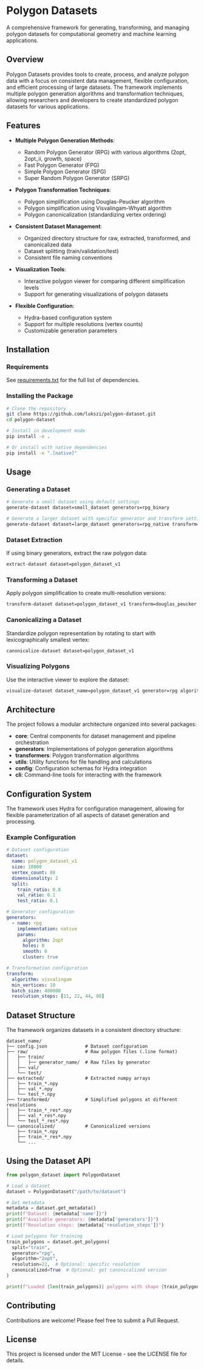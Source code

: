 # Polygon Datasets

A comprehensive framework for generating, transforming, and managing polygon datasets for computational geometry and machine learning applications.

## Overview

Polygon Datasets provides tools to create, process, and analyze polygon data with a focus on consistent data management, flexible configuration, and efficient processing of large datasets. The framework implements multiple polygon generation algorithms and transformation techniques, allowing researchers and developers to create standardized polygon datasets for various applications.

## Features

- **Multiple Polygon Generation Methods**:
  - Random Polygon Generator (RPG) with various algorithms (2opt, 2opt_ii, growth, space)
  - Fast Polygon Generator (FPG)
  - Simple Polygon Generator (SPG)
  - Super Random Polygon Generator (SRPG)

- **Polygon Transformation Techniques**:
  - Polygon simplification using Douglas-Peucker algorithm
  - Polygon simplification using Visvalingam-Whyatt algorithm
  - Polygon canonicalization (standardizing vertex ordering)

- **Consistent Dataset Management**:
  - Organized directory structure for raw, extracted, transformed, and canonicalized data
  - Dataset splitting (train/validation/test)
  - Consistent file naming conventions

- **Visualization Tools**:
  - Interactive polygon viewer for comparing different simplification levels
  - Support for generating visualizations of polygon datasets

- **Flexible Configuration**:
  - Hydra-based configuration system
  - Support for multiple resolutions (vertex counts)
  - Customizable generation parameters

## Installation

### Requirements

See [requirements.txt](requirements.txt) for the full list of dependencies.

### Installing the Package

```bash
# Clone the repository
git clone https://github.com/lukszi/polygon-dataset.git
cd polygon-dataset

# Install in development mode
pip install -e .

# Or install with native dependencies
pip install -e ".[native]"
```

## Usage

### Generating a Dataset

```bash
# Generate a small dataset using default settings
generate-dataset dataset=small_dataset generators=rpg_binary

# Generate a larger dataset with specific generator and transform settings
generate-dataset dataset=large_dataset generators=rpg_native transform=visvalingam
```

### Dataset Extraction

If using binary generators, extract the raw polygon data:

```bash
extract-dataset dataset=polygon_dataset_v1
```

### Transforming a Dataset

Apply polygon simplification to create multi-resolution versions:

```bash
transform-dataset dataset=polygon_dataset_v1 transform=douglas_peucker
```

### Canonicalizing a Dataset

Standardize polygon representation by rotating to start with lexicographically smallest vertex:

```bash
canonicalize-dataset dataset=polygon_dataset_v1
```

### Visualizing Polygons

Use the interactive viewer to explore the dataset:

```bash
visualize-dataset dataset_name=polygon_dataset_v1 generator=rpg algorithm=2opt
```

## Architecture

The project follows a modular architecture organized into several packages:

- **core**: Central components for dataset management and pipeline orchestration
- **generators**: Implementations of polygon generation algorithms
- **transformers**: Polygon transformation algorithms
- **utils**: Utility functions for file handling and calculations
- **config**: Configuration schemas for Hydra integration
- **cli**: Command-line tools for interacting with the framework

## Configuration System

The framework uses Hydra for configuration management, allowing for flexible parameterization of all aspects of dataset generation and processing.

### Example Configuration

```yaml
# Dataset configuration
dataset:
  name: polygon_dataset_v1
  size: 10000
  vertex_count: 88
  dimensionality: 2
  split:
    train_ratio: 0.8
    val_ratio: 0.1
    test_ratio: 0.1

# Generator configuration
generators:
  - name: rpg
    implementation: native
    params:
      algorithm: 2opt
      holes: 0
      smooth: 0
      cluster: true

# Transformation configuration
transform:
  algorithm: visvalingam
  min_vertices: 10
  batch_size: 400000
  resolution_steps: [11, 22, 44, 88]
```

## Dataset Structure

The framework organizes datasets in a consistent directory structure:

```
dataset_name/
├── config.json              # Dataset configuration
├── raw/                     # Raw polygon files (.line format)
│   ├── train/
│   │   ├── generator_name/  # Raw files by generator
│   ├── val/
│   └── test/
├── extracted/               # Extracted numpy arrays
│   ├── train_*.npy
│   ├── val_*.npy
│   └── test_*.npy
├── transformed/             # Simplified polygons at different resolutions
│   ├── train_*_res*.npy
│   ├── val_*_res*.npy
│   └── test_*_res*.npy
└── canonicalized/           # Canonicalized versions
    ├── train_*.npy
    ├── train_*_res*.npy
    └── ...
```

## Using the Dataset API

```python
from polygon_dataset import PolygonDataset

# Load a dataset
dataset = PolygonDataset("/path/to/dataset")

# Get metadata
metadata = dataset.get_metadata()
print(f"Dataset: {metadata['name']}")
print(f"Available generators: {metadata['generators']}")
print(f"Resolution steps: {metadata['resolution_steps']}")

# Load polygons for training
train_polygons = dataset.get_polygons(
  split="train",
  generator="rpg",
  algorithm="2opt",
  resolution=22,  # Optional: specific resolution
  canonicalized=True  # Optional: get canonicalized version
)

print(f"Loaded {len(train_polygons)} polygons with shape {train_polygons.shape}")
```

## Contributing

Contributions are welcome! Please feel free to submit a Pull Request.

## License

This project is licensed under the MIT License - see the LICENSE file for details.